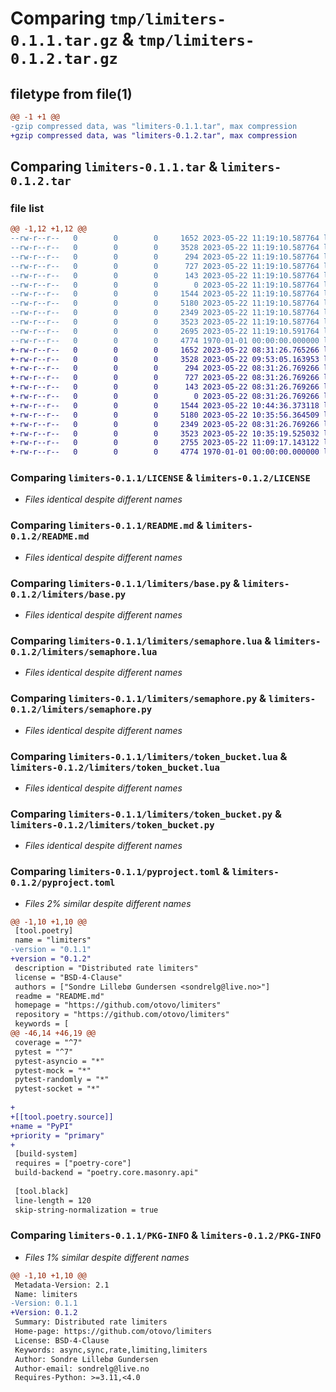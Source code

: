# Comparing `tmp/limiters-0.1.1.tar.gz` & `tmp/limiters-0.1.2.tar.gz`

## filetype from file(1)

```diff
@@ -1 +1 @@
-gzip compressed data, was "limiters-0.1.1.tar", max compression
+gzip compressed data, was "limiters-0.1.2.tar", max compression
```

## Comparing `limiters-0.1.1.tar` & `limiters-0.1.2.tar`

### file list

```diff
@@ -1,12 +1,12 @@
--rw-r--r--   0        0        0     1652 2023-05-22 11:19:10.587764 limiters-0.1.1/LICENSE
--rw-r--r--   0        0        0     3528 2023-05-22 11:19:10.587764 limiters-0.1.1/README.md
--rw-r--r--   0        0        0      294 2023-05-22 11:19:10.587764 limiters-0.1.1/limiters/__init__.py
--rw-r--r--   0        0        0      727 2023-05-22 11:19:10.587764 limiters-0.1.1/limiters/base.py
--rw-r--r--   0        0        0      143 2023-05-22 11:19:10.587764 limiters-0.1.1/limiters/exceptions.py
--rw-r--r--   0        0        0        0 2023-05-22 11:19:10.587764 limiters-0.1.1/limiters/py.typed
--rw-r--r--   0        0        0     1544 2023-05-22 11:19:10.587764 limiters-0.1.1/limiters/semaphore.lua
--rw-r--r--   0        0        0     5180 2023-05-22 11:19:10.587764 limiters-0.1.1/limiters/semaphore.py
--rw-r--r--   0        0        0     2349 2023-05-22 11:19:10.587764 limiters-0.1.1/limiters/token_bucket.lua
--rw-r--r--   0        0        0     3523 2023-05-22 11:19:10.587764 limiters-0.1.1/limiters/token_bucket.py
--rw-r--r--   0        0        0     2695 2023-05-22 11:19:10.591764 limiters-0.1.1/pyproject.toml
--rw-r--r--   0        0        0     4774 1970-01-01 00:00:00.000000 limiters-0.1.1/PKG-INFO
+-rw-r--r--   0        0        0     1652 2023-05-22 08:31:26.765266 limiters-0.1.2/LICENSE
+-rw-r--r--   0        0        0     3528 2023-05-22 09:53:05.163953 limiters-0.1.2/README.md
+-rw-r--r--   0        0        0      294 2023-05-22 08:31:26.769266 limiters-0.1.2/limiters/__init__.py
+-rw-r--r--   0        0        0      727 2023-05-22 08:31:26.769266 limiters-0.1.2/limiters/base.py
+-rw-r--r--   0        0        0      143 2023-05-22 08:31:26.769266 limiters-0.1.2/limiters/exceptions.py
+-rw-r--r--   0        0        0        0 2023-05-22 08:31:26.769266 limiters-0.1.2/limiters/py.typed
+-rw-r--r--   0        0        0     1544 2023-05-22 10:44:36.373118 limiters-0.1.2/limiters/semaphore.lua
+-rw-r--r--   0        0        0     5180 2023-05-22 10:35:56.364509 limiters-0.1.2/limiters/semaphore.py
+-rw-r--r--   0        0        0     2349 2023-05-22 08:31:26.769266 limiters-0.1.2/limiters/token_bucket.lua
+-rw-r--r--   0        0        0     3523 2023-05-22 10:35:19.525032 limiters-0.1.2/limiters/token_bucket.py
+-rw-r--r--   0        0        0     2755 2023-05-22 11:09:17.143122 limiters-0.1.2/pyproject.toml
+-rw-r--r--   0        0        0     4774 1970-01-01 00:00:00.000000 limiters-0.1.2/PKG-INFO
```

### Comparing `limiters-0.1.1/LICENSE` & `limiters-0.1.2/LICENSE`

 * *Files identical despite different names*

### Comparing `limiters-0.1.1/README.md` & `limiters-0.1.2/README.md`

 * *Files identical despite different names*

### Comparing `limiters-0.1.1/limiters/base.py` & `limiters-0.1.2/limiters/base.py`

 * *Files identical despite different names*

### Comparing `limiters-0.1.1/limiters/semaphore.lua` & `limiters-0.1.2/limiters/semaphore.lua`

 * *Files identical despite different names*

### Comparing `limiters-0.1.1/limiters/semaphore.py` & `limiters-0.1.2/limiters/semaphore.py`

 * *Files identical despite different names*

### Comparing `limiters-0.1.1/limiters/token_bucket.lua` & `limiters-0.1.2/limiters/token_bucket.lua`

 * *Files identical despite different names*

### Comparing `limiters-0.1.1/limiters/token_bucket.py` & `limiters-0.1.2/limiters/token_bucket.py`

 * *Files identical despite different names*

### Comparing `limiters-0.1.1/pyproject.toml` & `limiters-0.1.2/pyproject.toml`

 * *Files 2% similar despite different names*

```diff
@@ -1,10 +1,10 @@
 [tool.poetry]
 name = "limiters"
-version = "0.1.1"
+version = "0.1.2"
 description = "Distributed rate limiters"
 license = "BSD-4-Clause"
 authors = ["Sondre Lillebø Gundersen <sondrelg@live.no>"]
 readme = "README.md"
 homepage = "https://github.com/otovo/limiters"
 repository = "https://github.com/otovo/limiters"
 keywords = [
@@ -46,14 +46,19 @@
 coverage = "^7"
 pytest = "^7"
 pytest-asyncio = "*"
 pytest-mock = "*"
 pytest-randomly = "*"
 pytest-socket = "*"
 
+
+[[tool.poetry.source]]
+name = "PyPI"
+priority = "primary"
+
 [build-system]
 requires = ["poetry-core"]
 build-backend = "poetry.core.masonry.api"
 
 [tool.black]
 line-length = 120
 skip-string-normalization = true
```

### Comparing `limiters-0.1.1/PKG-INFO` & `limiters-0.1.2/PKG-INFO`

 * *Files 1% similar despite different names*

```diff
@@ -1,10 +1,10 @@
 Metadata-Version: 2.1
 Name: limiters
-Version: 0.1.1
+Version: 0.1.2
 Summary: Distributed rate limiters
 Home-page: https://github.com/otovo/limiters
 License: BSD-4-Clause
 Keywords: async,sync,rate,limiting,limiters
 Author: Sondre Lillebø Gundersen
 Author-email: sondrelg@live.no
 Requires-Python: >=3.11,<4.0
```

